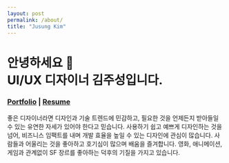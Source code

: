 ```yaml
---
layout: post
permalink: /about/
title: "Jusung Kim"
---
```


# 안녕하세요 🙂 <br> UI/UX 디자이너 김주성입니다.

### [Portfolio](https://jus0k.github.io/portfolio/) | [Resume](https://jus0k.github.io/portfolio/resume.pdf)

좋은 디자이너라면 디자인과 기술 트렌드에 민감하고, 필요한 것을 언제든지 받아들일 수 있는 유연한 자세가 있어야 한다고 믿습니다. 사용하기 쉽고 예쁘게 디자인하는 것을 넘어, 비즈니스 임팩트를 내며 개발 효율을 높일 수 있는 디자인에 관심이 많습니다. 사람들과 어울리는 것을 좋아하고 호기심이 많으며 배움을 즐겨합니다. 영화, 애니메이션, 게임과 관계없이 SF 장르를 좋아하는 덕후의 기질을 가지고 있습니다.